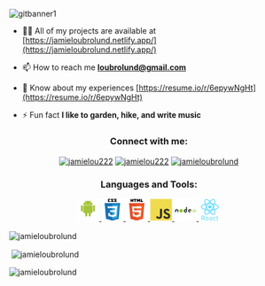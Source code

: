 

<!--
**JamieLouBrolund/JamieLouBrolund** is a ✨ _special_ ✨ repository because its `README.md` (this file) appears on your GitHub profile.
-->
![gitbanner1](https://user-images.githubusercontent.com/94914187/173669751-d18a824a-cb9a-4279-9229-f696f4242a3c.png)
<!--<h1 align="center">Hi 👋, I'm Jamie Lou Brolund</h1>
<h3 align="center">A passionate Full-stack Developer from Nashville, TN</h3> -->

<!--<p align="center"> <a href="https://twitter.com/jamielou222" target="blank"><img src="https://img.shields.io/twitter/follow/jamielou222?logo=twitter&style=for-the-badge" alt="jamielou222" /></a> </p> -->

- 👨‍💻 All of my projects are available at [https://jamieloubrolund.netlify.app/](https://jamieloubrolund.netlify.app/)

- 📫 How to reach me **loubrolund@gmail.com**

- 📄 Know about my experiences [https://resume.io/r/6epywNgHt](https://resume.io/r/6epywNgHt)

- ⚡ Fun fact **I like to garden, hike, and write music**

<h3 align="center">Connect with me:</h3>
<p align="center">
<a href="https://codepen.io/jamielou222" target="blank"><img align="center" src="https://raw.githubusercontent.com/rahuldkjain/github-profile-readme-generator/master/src/images/icons/Social/codepen.svg" alt="jamielou222" height="30" width="40" /></a>
<a href="https://twitter.com/jamielou222" target="blank"><img align="center" src="https://raw.githubusercontent.com/rahuldkjain/github-profile-readme-generator/master/src/images/icons/Social/twitter.svg" alt="jamielou222" height="30" width="40" /></a>
<a href="https://linkedin.com/in/jamieloubrolund" target="blank"><img align="center" src="https://raw.githubusercontent.com/rahuldkjain/github-profile-readme-generator/master/src/images/icons/Social/linked-in-alt.svg" alt="jamieloubrolund" height="30" width="40" /></a>
</p>

<h3 align="center">Languages and Tools:</h3>
<p align="center"> <a href="https://developer.android.com" target="_blank" rel="noreferrer"> <img src="https://raw.githubusercontent.com/devicons/devicon/master/icons/android/android-original-wordmark.svg" alt="android" width="40" height="40"/> </a> <a href="https://www.w3schools.com/css/" target="_blank" rel="noreferrer"> <img src="https://raw.githubusercontent.com/devicons/devicon/master/icons/css3/css3-original-wordmark.svg" alt="css3" width="40" height="40"/> </a> <a href="https://www.w3.org/html/" target="_blank" rel="noreferrer"> <img src="https://raw.githubusercontent.com/devicons/devicon/master/icons/html5/html5-original-wordmark.svg" alt="html5" width="40" height="40"/> </a> <a href="https://developer.mozilla.org/en-US/docs/Web/JavaScript" target="_blank" rel="noreferrer"> <img src="https://raw.githubusercontent.com/devicons/devicon/master/icons/javascript/javascript-original.svg" alt="javascript" width="40" height="40"/> </a> <a href="https://nodejs.org" target="_blank" rel="noreferrer"> <img src="https://raw.githubusercontent.com/devicons/devicon/master/icons/nodejs/nodejs-original-wordmark.svg" alt="nodejs" width="40" height="40"/> </a> <a href="https://reactjs.org/" target="_blank" rel="noreferrer"> <img src="https://raw.githubusercontent.com/devicons/devicon/master/icons/react/react-original-wordmark.svg" alt="react" width="40" height="40"/> </a> </p>

<p><img align="center" src="https://github-readme-stats.vercel.app/api/top-langs?username=jamieloubrolund&show_icons=true&locale=en&layout=compact" alt="jamieloubrolund" /></p>

<p>&nbsp;<img align="center" src="https://github-readme-stats.vercel.app/api?username=jamieloubrolund&show_icons=true&locale=en" alt="jamieloubrolund" /></p>

<p><img align="center" src="https://github-readme-streak-stats.herokuapp.com/?user=jamieloubrolund&" alt="jamieloubrolund" /></p>


